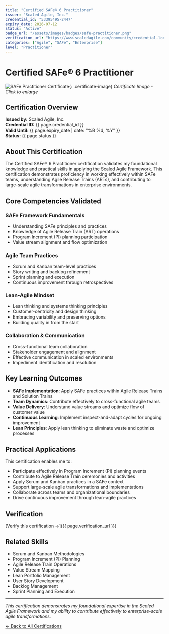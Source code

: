```yaml
---
title: "Certified SAFe® 6 Practitioner"
issuer: "Scaled Agile, Inc."
credential_id: "53395495-2447"
expiry_date: 2026-07-12
status: "Active"
badge_url: "/assets/images/badges/safe-practitioner.png"
verification_url: "https://www.scaledagile.com/community/credential-lookup/"
categories: ["Agile", "SAFe", "Enterprise"]
level: "Practitioner"
---
```


# Certified SAFe® 6 Practitioner

![SAFe Practitioner Certificate](/assets/images/certificates/safe-practitioner-certificate.jpg){: .certificate-image}
*Certificate Image - Click to enlarge*

## Certification Overview

**Issued by:** Scaled Agile, Inc.  
**Credential ID:** {{ page.credential_id }}  
**Valid Until:** {{ page.expiry_date | date: "%B %d, %Y" }}  
**Status:** {{ page.status }}

## About This Certification

The Certified SAFe® 6 Practitioner certification validates my foundational knowledge and practical skills in applying the Scaled Agile Framework. This certification demonstrates proficiency in working effectively within SAFe teams, understanding Agile Release Trains (ARTs), and contributing to large-scale agile transformations in enterprise environments.

## Core Competencies Validated

### SAFe Framework Fundamentals
- Understanding SAFe principles and practices
- Knowledge of Agile Release Train (ART) operations
- Program Increment (PI) planning participation
- Value stream alignment and flow optimization

### Agile Team Practices
- Scrum and Kanban team-level practices
- Story writing and backlog refinement
- Sprint planning and execution
- Continuous improvement through retrospectives

### Lean-Agile Mindset
- Lean thinking and systems thinking principles
- Customer-centricity and design thinking
- Embracing variability and preserving options
- Building quality in from the start

### Collaboration & Communication
- Cross-functional team collaboration
- Stakeholder engagement and alignment
- Effective communication in scaled environments
- Impediment identification and resolution

## Key Learning Outcomes

- **SAFe Implementation**: Apply SAFe practices within Agile Release Trains and Solution Trains
- **Team Dynamics**: Contribute effectively to cross-functional agile teams
- **Value Delivery**: Understand value streams and optimize flow of customer value
- **Continuous Learning**: Implement inspect-and-adapt cycles for ongoing improvement
- **Lean Principles**: Apply lean thinking to eliminate waste and optimize processes

## Practical Applications

This certification enables me to:
- Participate effectively in Program Increment (PI) planning events
- Contribute to Agile Release Train ceremonies and activities
- Apply Scrum and Kanban practices in a SAFe context
- Support large-scale agile transformations and implementations
- Collaborate across teams and organizational boundaries
- Drive continuous improvement through lean-agile practices

## Verification

[Verify this certification →]({{ page.verification_url }})

## Related Skills

- Scrum and Kanban Methodologies
- Program Increment (PI) Planning
- Agile Release Train Operations
- Value Stream Mapping
- Lean Portfolio Management
- User Story Development
- Backlog Management
- Sprint Planning and Execution

---

*This certification demonstrates my foundational expertise in the Scaled Agile Framework and my ability to contribute effectively to enterprise-scale agile transformations.*

[← Back to All Certifications](/certifications/)